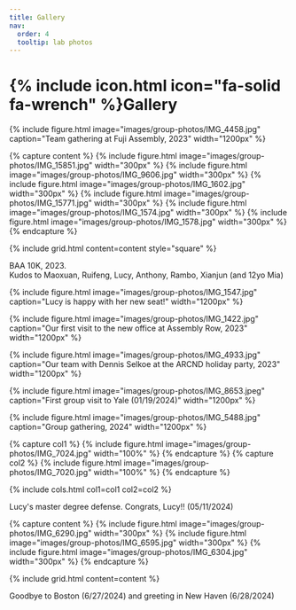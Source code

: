 ```yaml
---
title: Gallery
nav:
  order: 4
  tooltip: lab photos
---
```


# {% include icon.html icon="fa-solid fa-wrench" %}Gallery


{%
  include figure.html
  image="images/group-photos/IMG_4458.jpg"
  caption="Team gathering at Fuji Assembly, 2023"
  width="1200px"
%}


{% capture content %}
  {% include figure.html image="images/group-photos/IMG_15851.jpg" width="300px" %}
  {% include figure.html image="images/group-photos/IMG_9606.jpg" width="300px" %}
  {% include figure.html image="images/group-photos/IMG_1602.jpg" width="300px" %}
  {% include figure.html image="images/group-photos/IMG_15771.jpg" width="300px" %}
  {% include figure.html image="images/group-photos/IMG_1574.jpg" width="300px" %}
  {% include figure.html image="images/group-photos/IMG_1578.jpg" width="300px" %}
{% endcapture %}

{% include grid.html content=content style="square" %}

<figcaption class="figure-caption"> BAA 10K, 2023. <br>Kudos to Maoxuan, Ruifeng, Lucy, Anthony, Rambo, Xianjun (and 12yo Mia) </figcaption>

{%
  include figure.html
  image="images/group-photos/IMG_1547.jpg"
  caption="Lucy is happy with her new seat!"
  width="1200px"
%}

{%
  include figure.html
  image="images/group-photos/IMG_1422.jpg"
  caption="Our first visit to the new office at Assembly Row, 2023"
  width="1200px"
%}

{%
  include figure.html
  image="images/group-photos/IMG_4933.jpg"
  caption="Our team with Dennis Selkoe at the ARCND holiday party, 2023"
  width="1200px"
%}

{%
  include figure.html
  image="images/group-photos/IMG_8653.jpeg"
  caption="First group visit to Yale (01/19/2024)"
  width="1200px"
%}

{%
  include figure.html
  image="images/group-photos/IMG_5488.jpg"
  caption="Group gathering, 2024"
  width="1200px"
%}

{% capture col1 %}
  {% include figure.html image="images/group-photos/IMG_7024.jpg" width="100%" %}
{% endcapture %}
{% capture col2 %}
  {% include figure.html image="images/group-photos/IMG_7020.jpg" width="100%" %}
{% endcapture %}

{%
  include cols.html
  col1=col1
  col2=col2
%}

<figcaption class="figure-caption"> Lucy's master degree defense. Congrats, Lucy!! (05/11/2024) </figcaption>

{% capture content %}
  {% include figure.html image="images/group-photos/IMG_6290.jpg" width="300px" %}
  {% include figure.html image="images/group-photos/IMG_6595.jpg" width="300px" %}
  {% include figure.html image="images/group-photos/IMG_6304.jpg" width="300px" %}
{% endcapture %}

{% include grid.html content=content %}

<figcaption class="figure-caption"> Goodbye to Boston (6/27/2024) and greeting in New Haven (6/28/2024) </figcaption>